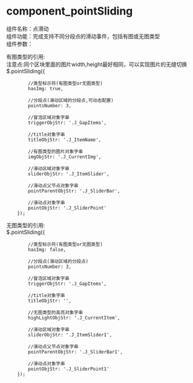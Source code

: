 # component_pointSliding
组件名称：点滑动<br>
组件功能：完成支持不同分段点的滑动事件，包括有图或无图类型<br>
组件参数：

有图类型的引用:<br/>
注意点:同个区块里面的图片width,height最好相同，可以实现图片的无缝切换<br/>
$.pointSliding({

            //类型标示符(有图类型or无图类型)
            hasImg: true,

            //分段点(滑动区域的分段点,可动态配置)
            pointsNumber: 3,

            //冒泡区域对象字串
            triggerObjStr: '.J_GapItems',

            //title对象字串
            titleObjStr: '.J_ItemName',

            //有图类型的图片对象字串
            imgObjStr: '.J_CurrentImg',

            //滑动区域对象字串
            sliderObjStr: '.J_ItemSlider',

            //滑动点父节点对象字串
            pointParentObjStr: '.J_SliderBar',

            //滑动点对象字串
            pointObjStr: '.J_SliderPoint'
        });
        
无图类型的引用:<br/>
$.pointSliding({

            //类型标示符(有图类型or无图类型)
            hasImg: false,

            //分段点(滑动区域的分段点)
            pointsNumber: 3,

            //冒泡区域对象字串
            triggerObjStr: '.J_GapItems',

            //title对象字串
            titleObjStr: '',

            //无图类型的高亮对象字串
            highLightObjStr: '.J_CurrentItem',

            //滑动区域对象字串
            sliderObjStr: '.J_ItemSlider1',

            //滑动点父节点对象字串
            pointParentObjStr: '.J_SliderBar1',

            //滑动点对象字串
            pointObjStr: '.J_SliderPoint1'
        });
